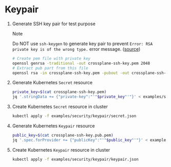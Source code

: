 # Keypair

1. Generate SSH key pair for test purpose

    > [!NOTE]
    > Do NOT use `ssh-keygen` to generate key pair to prevent `Error: RSA private key is of the wrong type.` error message. ([source](https://jfrog.com/help/r/jfrog-artifactory-documentation/setting-up-rsa-keys-pairs))

    ```bash
    # Create pem file with private key
    openssl genrsa -traditional -out crossplane-ssh-key.pem 2048
    # Extract pub part from this file
    openssl rsa -in crossplane-ssh-key.pem -pubout -out crossplane-ssh-key.pub.pem
    ```

2. Generate Kubernetes `Secret` resource

    ```bash
    private_key=$(cat crossplane-ssh-key.pem)
    jq '.stringData += {"private-key":"'"$private_key"'"}' < examples/security/keypair/secret.json.tmpl > examples/security/keypair/secret.json
    ```

3. Create Kubernetes `Secret` resource in cluster

    ```bash
    kubectl apply -f examples/security/keypair/secret.json
    ```

4. Generate Kubernetes `Keypair` resource

    ```bash
    public_key=$(cat crossplane-ssh-key.pub.pem)
    jq '.spec.forProvider += {"publicKey":"'"$public_key"'"}' < examples/security/keypair/keypair.json.tmpl > examples/security/keypair/keypair.json
    ```

5. Create Kubernetes `Keypair` resource in cluster

    ```bash
    kubectl apply -f examples/security/keypair/keypair.json
    ```
